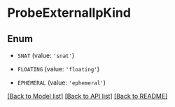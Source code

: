 # ProbeExternalIpKind


## Enum

* `SNAT` (value: `'snat'`)

* `FLOATING` (value: `'floating'`)

* `EPHEMERAL` (value: `'ephemeral'`)

[[Back to Model list]](../README.md#documentation-for-models) [[Back to API list]](../README.md#documentation-for-api-endpoints) [[Back to README]](../README.md)


